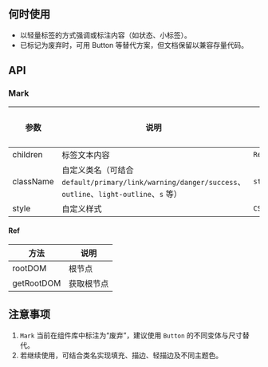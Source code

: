## 何时使用

- 以轻量标签的方式强调或标注内容（如状态、小标签）。
- 已标记为废弃时，可用 Button 等替代方案，但文档保留以兼容存量代码。

## API

### Mark

| 参数      | 说明                                                                                                   | 类型            | 默认值 |
| --------- | ------------------------------------------------------------------------------------------------------ | --------------- | ------ |
| children  | 标签文本内容                                                                                           | `ReactNode`     | `-`    |
| className | 自定义类名（可结合 `default/primary/link/warning/danger/success`、`outline`、`light-outline`、`s` 等） | `string`        | `-`    |
| style     | 自定义样式                                                                                             | `CSSProperties` | `-`    |

#### Ref

| 方法       | 说明       |
| ---------- | ---------- |
| rootDOM    | 根节点     |
| getRootDOM | 获取根节点 |

## 注意事项

1. `Mark` 当前在组件库中标注为“废弃”，建议使用 `Button` 的不同变体与尺寸替代。
2. 若继续使用，可结合类名实现填充、描边、轻描边及不同主题色。
